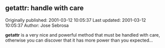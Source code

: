 ## __getattr__: handle with care 
Originally published: 2001-03-12 10:05:37 
Last updated: 2001-03-12 10:05:37 
Author: Jose Sebrosa 
 
__getattr__ is a very nice and powerful method that must be handled with care, otherwise you can discover that it has more power than you expected...